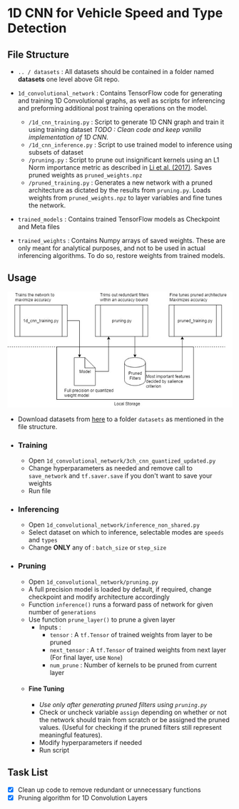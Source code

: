 # 1D CNN for Vehicle Speed and Type Detection

## File Structure

- ```.. / datasets``` : All datasets should be contained in a folder named **datasets** one level above Git repo.

- ```1d_convolutional_network``` : Contains TensorFlow code for generating and training 1D Convolutional graphs, as well as scripts for inferencing and preforming additional post training operations on the model.
  - ```/1d_cnn_training.py``` : Script to generate 1D CNN graph and train it using training dataset _TODO : Clean code and keep vanilla implementation of 1D CNN._
  - ```/1d_cnn_inference.py``` : Script to use trained model to inference using subsets of dataset
  - ```/pruning.py``` : Script to prune out insignificant kernels using an L1 Norm importance metric as described in [Li et al. (2017)](https://arxiv.org/pdf/1608.08710.pdf). Saves pruned weights as ```pruned_weights.npz```
  - ```/pruned_training.py``` : Generates a new network with a pruned architecture as dictated by the results from ```pruning.py```. Loads weights from ```pruned_weights.npz``` to layer variables and fine tunes the network.
  
- ```trained_models``` : Contains trained TensorFlow models as Checkpoint and Meta files

- ```trained_weights``` : Contains Numpy arrays of saved weights. These are only meant for analytical purposes, and not to be used in actual inferencing algorithms. To do so, restore weights from trained models.

## Usage

![alt text](https://github.com/mpandeydev/iotml/blob/master/legacy_code/temp/Untitled%20Diagram.jpg "Flowchart")

- Download datasets from [here](https://drive.google.com/drive/folders/113brHUKjoL7G4Ylv8XASAufMxLbHNbz5?usp=sharing) to a folder ```datasets``` as mentioned in the file structure.

- ### Training
  - Open ```1d_convolutional_network/3ch_cnn_quantized_updated.py```
  - Change hyperparameters as needed and remove call to ```save_network``` and ```tf.saver.save``` if you don't want to save your weights
  - Run file
  
- ### Inferencing
  - Open ```1d_convolutional_network/inference_non_shared.py```
  - Select dataset on which to inference, selectable modes are ```speeds``` and ```types```
  - Change **ONLY** any of : ```batch_size``` or ```step_size```

- ### Pruning
  - Open ```1d_convolutional_network/pruning.py```
  - A full precision model is loaded by default, if required, change checkpoint and modify architecture accordingly
  - Function ```inference()``` runs a forward pass of network for given number of ```generations```
  - Use function ```prune_layer()``` to prune a given layer
    - Inputs : 
      - ```tensor``` : A ```tf.Tensor``` of trained weights from layer to be pruned
      - ```next_tensor``` : A ```tf.Tensor``` of trained weights from next layer (For final layer, use ```None```)
      - ```num_prune``` : Number of kernels to be pruned from current layer
  - #### Fine Tuning
    - *Use only after generating pruned filters using ```pruning.py```*
    - Check or uncheck variable ```assign``` depending on whether or not the network should train from scratch or be assigned the pruned values. (Useful for checking if the pruned filters still represent meaningful features).
    - Modify hyperparameters if needed
    - Run script
  
## Task List

- [X] Clean up code to remove redundant or unnecessary functions
- [X] Pruning algorithm for 1D Convolution Layers
